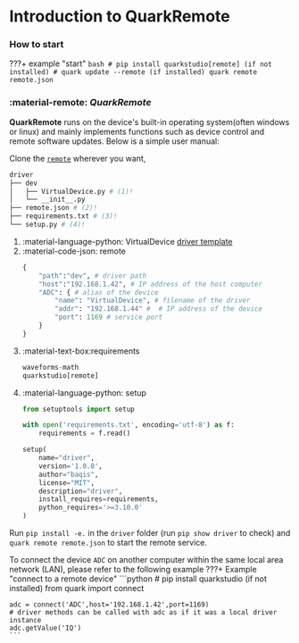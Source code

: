 # **Introduction to QuarkRemote**
### **How to start**
???+ example "start"
    ```bash
    # pip install quarkstudio[remote] (if not installed)
    # quark update --remote (if installed)
    quark remote remote.json
    ```

### :material-remote: ***QuarkRemote***

<!-- !!! note "适用于自身带有操作系统的设备" -->

**QuarkRemote** runs on the device's built-in operating system(often windows or linux) and mainly implements functions such as device control and remote software updates. Below is a simple user manual:

Clone the [`remote`](https://gitee.com/baqis/driver.git) wherever you want,
``` bash title="remote folder"
driver
├── dev
│   ├── VirtualDevice.py # (1)!
│   └── __init__.py
├── remote.json # (2)!
├── requirements.txt # (3)!
└── setup.py # (4)!
```

1. :material-language-python: VirtualDevice
    [driver template](https://quarkstudio.readthedocs.io/en/latest/modules/quark/driver/VirtualDevice/)
2. :material-code-json: remote
    ```python title="remote.json"
    {
        "path":"dev", # driver path
        "host":"192.168.1.42", # IP address of the host computer
        "ADC": { # alias of the device
            "name": "VirtualDevice", # filename of the driver
            "addr": "192.168.1.44" #  # IP address of the device
            "port": 1169 # service port
        }
    }
    ```
3. :material-text-box:requirements
    ```python title="requirements.txt"
    waveforms-math
    quarkstudio[remote]
    ```
4. :material-language-python: setup
    ```python title="setup.py"
    from setuptools import setup

    with open('requirements.txt', encoding='utf-8') as f:
        requirements = f.read()

    setup(
        name="driver",
        version='1.0.0',
        author="baqis",
        license="MIT",
        description="driver",
        install_requires=requirements,
        python_requires='>=3.10.0'
    )
    ```

Run `pip install -e.` in the `driver` folder (run `pip show driver` to check) and `quark remote remote.json` to start the remote service. 

To connect the device `ADC` on another computer within the same local area network (LAN), please refer to the following example
???+ Example "connect to a remote device"
    ```python
    # pip install quarkstudio (if not installed)
    from quark import connect

    adc = connect('ADC',host='192.168.1.42',port=1169)
    # driver methods can be called with adc as if it was a local driver instance
    adc.getValue('IQ')
    ```
